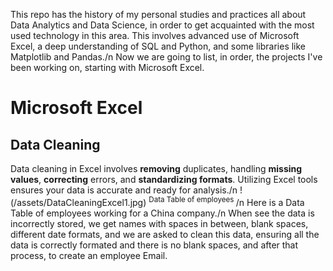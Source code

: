 This repo has the history of my personal studies and practices all about Data Analytics and Data Science, in order to get acquainted with the most used technology in this area. This involves advanced use of Microsoft Excel, a deep understanding of SQL and Python, and some libraries like Matplotlib and Pandas./n
Now we are going to list, in order, the projects I've been working on, starting with Microsoft Excel.
# Microsoft Excel
## Data Cleaning
Data cleaning in Excel involves **removing** duplicates, handling **missing values**, **correcting** errors, and **standardizing formats**. Utilizing Excel tools ensures your data is accurate and ready for analysis./n
!(/assets/DataCleaningExcel1.jpg)
<sup> Data Table of employees </sup>/n
Here is a Data Table of employees working for a China company./n
When see the data is incorrectly stored, we get names with spaces in between, blank spaces, different date formats, and we are asked to clean this data, ensuring all the data is correctly formated and there is no blank spaces, and after that process, to create an employee Email.
